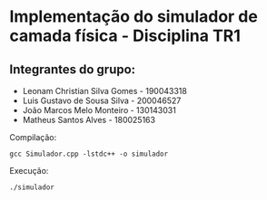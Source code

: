 # Implementação do simulador de camada física - Disciplina TR1

## Integrantes do grupo:

- Leonam Christian Silva Gomes - 190043318
- Luis Gustavo de Sousa Silva - 200046527
- João Marcos Melo Monteiro - 130143031
- Matheus Santos Alves - 180025163

Compilação:

```
gcc Simulador.cpp -lstdc++ -o simulador
```

Execução:

```
./simulador
```
